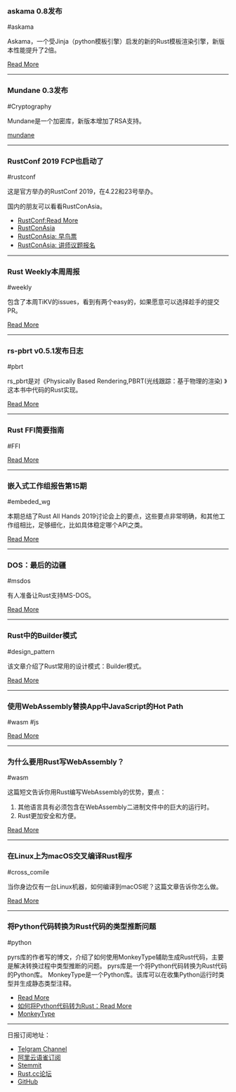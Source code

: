 ### askama 0.8发布

#askama

Askama，一个受Jinja（python模板引擎）启发的新的Rust模板渲染引擎，新版本性能提升了2倍。

[Read More](https://github.com/djc/askama/releases/tag/0.8.0)

---

### Mundane 0.3发布

#Cryptography

Mundane是一个加密库，新版本增加了RSA支持。

[mundane](https://mundane.googlesource.com/mundane)

---

### RustConf 2019 FCP也启动了

#rustconf

这是官方举办的RustConf 2019，在4.22和23号举办。

国内的朋友可以看看RustConAsia。

- [RustConf:Read More](https://cfp.rustconf.com/events/rustconf-2019)
- [RustConAsia](https://mp.weixin.qq.com/s/vBKiFdNoCat3I9NYdV5yIA)
- [RustConAsia: 早鸟票](http://www.huodongxing.com/event/6479456003900)
- [RustConAsia: 讲师议题报名](https://cfp.rustcon.asia/events/rustcon-asia)

---

### Rust Weekly本周周报

#weekly

包含了本周TiKV的issues，看到有两个easy的，如果愿意可以选择趁手的提交PR。

[Read More](https://this-week-in-rust.org/blog/2019/02/19/this-week-in-rust-274/)

---

### rs-pbrt v0.5.1发布日志

#pbrt

rs_pbrt是对《Physically Based Rendering,PBRT(光线跟踪：基于物理的渲染) 》这本书中代码的Rust实现。

[Read More](https://www.rs-pbrt.org/blog/2019-02-19-v0-5-1-release-notes/)

---

### Rust FFI简要指南

#FFI

[Read More](https://rushsteve1.us/wp/getting-started-with-rust-ffi/)

---

### 嵌入式工作组报告第15期

#embeded_wg

本期总结了Rust All Hands 2019讨论会上的要点，这些要点非常明确，和其他工作组相比，足够细化，比如具体稳定哪个API之类。

[Read More](https://rust-embedded.github.io/blog/newsletter-15/)

---

### DOS：最后的边疆

#msdos

有人准备让Rust支持MS-DOS。

[Read More](https://www.reddit.com/r/rust/comments/ask2v5/dos_the_final_frontier/)

---

### Rust中的Builder模式

#design_pattern

该文章介绍了Rust常用的设计模式：Builder模式。

[Read More](https://oribenshir.github.io/afternoon_rusting/blog/building-rust)

---

### 使用WebAssembly替换App中JavaScript的Hot Path

#wasm #js

[Read More](https://developers.google.com/web/updates/2019/02/hotpath-with-wasm)

---

### 为什么要用Rust写WebAssembly？

#wasm

这篇短文告诉你用Rust编写WebAssembly的优势，要点：

1. 其他语言具有必须包含在WebAssembly二进制文件中的巨大的运行时。
2. Rust更加安全和方便。

[Read More](https://opensource.com/article/19/2/why-use-rust-webassembly)

---

### 在Linux上为macOS交叉编译Rust程序

#cross_comile

当你身边仅有一台Linux机器，如何编译到macOS呢？这篇文章告诉你怎么做。

[Read More](https://wapl.es/rust/2019/02/17/rust-cross-compile-linux-to-macos.html)

---

### 将Python代码转换为Rust代码的类型推断问题

#python

pyrs库的作者写的博文，介绍了如何使用MonkeyType辅助生成Rust代码，主要是解决转换过程中类型推断的问题。
pyrs库是一个将Python代码转换为Rust代码的Python库。
MonkeyType是一个Python库。该库可以在收集Python运行时类型并生成静态类型注释。

- [Read More](https://medium.com/@konchunas/monkeytype-type-inference-for-transpiling-python-to-rust-64fa5a9eb966)
- [如何将Python代码转为Rust：Read More](https://medium.com/@konchunas/transpiling-python-to-rust-766459b6ab8f)
- [MonkeyType](https://github.com/Instagram/MonkeyType)

---

日报订阅地址：

- [Telgram Channel](https://t.me/rust_daily_news )
- [阿里云语雀订阅](https://www.yuque.com/chaosbot/rustnews)
- [Stemmit](https://steemit.com/@blackanger)
- [Rust.cc论坛](https://rust.cc)
- [GitHub](https://github.com/RustStudy/rust_daily_news)